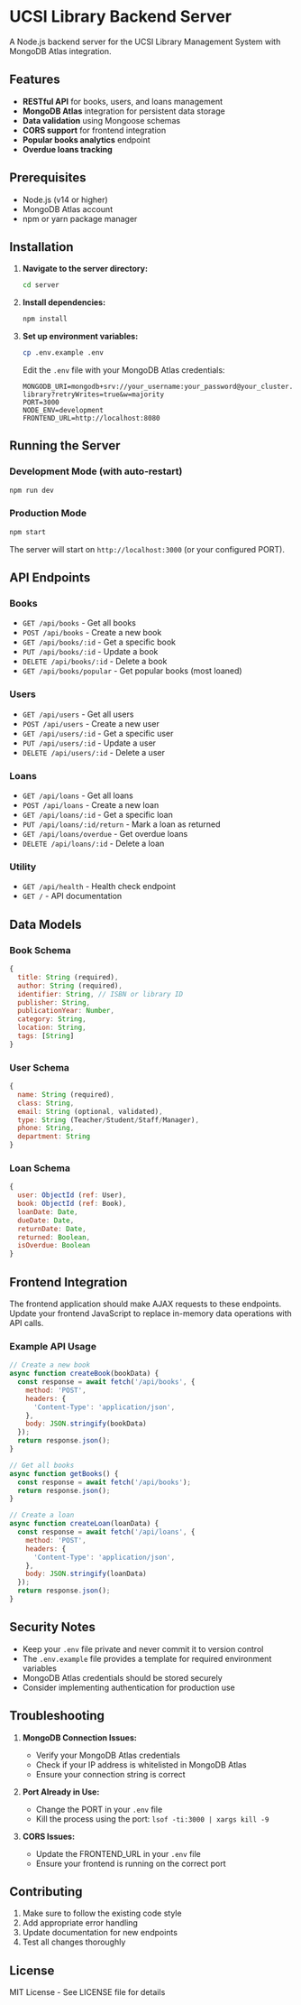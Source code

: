# UCSI Library Backend Server

A Node.js backend server for the UCSI Library Management System with MongoDB Atlas integration.

## Features

- **RESTful API** for books, users, and loans management
- **MongoDB Atlas** integration for persistent data storage
- **Data validation** using Mongoose schemas
- **CORS support** for frontend integration
- **Popular books analytics** endpoint
- **Overdue loans tracking**

## Prerequisites

- Node.js (v14 or higher)
- MongoDB Atlas account
- npm or yarn package manager

## Installation

1. **Navigate to the server directory:**
   ```bash
   cd server
   ```

2. **Install dependencies:**
   ```bash
   npm install
   ```

3. **Set up environment variables:**
   ```bash
   cp .env.example .env
   ```
   
   Edit the `.env` file with your MongoDB Atlas credentials:
   ```
   MONGODB_URI=mongodb+srv://your_username:your_password@your_cluster.mongodb.net/ucsi-library?retryWrites=true&w=majority
   PORT=3000
   NODE_ENV=development
   FRONTEND_URL=http://localhost:8080
   ```

## Running the Server

### Development Mode (with auto-restart)
```bash
npm run dev
```

### Production Mode
```bash
npm start
```

The server will start on `http://localhost:3000` (or your configured PORT).

## API Endpoints

### Books
- `GET /api/books` - Get all books
- `POST /api/books` - Create a new book
- `GET /api/books/:id` - Get a specific book
- `PUT /api/books/:id` - Update a book
- `DELETE /api/books/:id` - Delete a book
- `GET /api/books/popular` - Get popular books (most loaned)

### Users
- `GET /api/users` - Get all users
- `POST /api/users` - Create a new user
- `GET /api/users/:id` - Get a specific user
- `PUT /api/users/:id` - Update a user
- `DELETE /api/users/:id` - Delete a user

### Loans
- `GET /api/loans` - Get all loans
- `POST /api/loans` - Create a new loan
- `GET /api/loans/:id` - Get a specific loan
- `PUT /api/loans/:id/return` - Mark a loan as returned
- `GET /api/loans/overdue` - Get overdue loans
- `DELETE /api/loans/:id` - Delete a loan

### Utility
- `GET /api/health` - Health check endpoint
- `GET /` - API documentation

## Data Models

### Book Schema
```javascript
{
  title: String (required),
  author: String (required),
  identifier: String, // ISBN or library ID
  publisher: String,
  publicationYear: Number,
  category: String,
  location: String,
  tags: [String]
}
```

### User Schema
```javascript
{
  name: String (required),
  class: String,
  email: String (optional, validated),
  type: String (Teacher/Student/Staff/Manager),
  phone: String,
  department: String
}
```

### Loan Schema
```javascript
{
  user: ObjectId (ref: User),
  book: ObjectId (ref: Book),
  loanDate: Date,
  dueDate: Date,
  returnDate: Date,
  returned: Boolean,
  isOverdue: Boolean
}
```

## Frontend Integration

The frontend application should make AJAX requests to these endpoints. Update your frontend JavaScript to replace in-memory data operations with API calls.

### Example API Usage

```javascript
// Create a new book
async function createBook(bookData) {
  const response = await fetch('/api/books', {
    method: 'POST',
    headers: {
      'Content-Type': 'application/json',
    },
    body: JSON.stringify(bookData)
  });
  return response.json();
}

// Get all books
async function getBooks() {
  const response = await fetch('/api/books');
  return response.json();
}

// Create a loan
async function createLoan(loanData) {
  const response = await fetch('/api/loans', {
    method: 'POST',
    headers: {
      'Content-Type': 'application/json',
    },
    body: JSON.stringify(loanData)
  });
  return response.json();
}
```

## Security Notes

- Keep your `.env` file private and never commit it to version control
- The `.env.example` file provides a template for required environment variables
- MongoDB Atlas credentials should be stored securely
- Consider implementing authentication for production use

## Troubleshooting

1. **MongoDB Connection Issues:**
   - Verify your MongoDB Atlas credentials
   - Check if your IP address is whitelisted in MongoDB Atlas
   - Ensure your connection string is correct

2. **Port Already in Use:**
   - Change the PORT in your `.env` file
   - Kill the process using the port: `lsof -ti:3000 | xargs kill -9`

3. **CORS Issues:**
   - Update the FRONTEND_URL in your `.env` file
   - Ensure your frontend is running on the correct port

## Contributing

1. Make sure to follow the existing code style
2. Add appropriate error handling
3. Update documentation for new endpoints
4. Test all changes thoroughly

## License

MIT License - See LICENSE file for details
